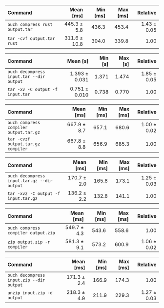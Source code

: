 | Command | Mean [ms] | Min [ms] | Max [ms] | Relative |
|:---|---:|---:|---:|---:|
| `ouch compress rust output.tar` | 445.3 ± 5.8 | 436.3 | 453.4 | 1.43 ± 0.05 |
| `tar -cvf output.tar rust` | 311.6 ± 10.8 | 304.0 | 339.8 | 1.00 |

| Command | Mean [s] | Min [s] | Max [s] | Relative |
|:---|---:|---:|---:|---:|
| `ouch decompress input.tar --dir output` | 1.393 ± 0.031 | 1.371 | 1.474 | 1.85 ± 0.05 |
| `tar -xv -C output -f input.tar` | 0.751 ± 0.010 | 0.738 | 0.770 | 1.00 |

| Command | Mean [ms] | Min [ms] | Max [ms] | Relative |
|:---|---:|---:|---:|---:|
| `ouch compress compiler output.tar.gz` | 667.9 ± 8.7 | 657.1 | 680.6 | 1.00 ± 0.02 |
| `tar -cvzf output.tar.gz compiler` | 667.8 ± 8.8 | 656.9 | 685.3 | 1.00 |

| Command | Mean [ms] | Min [ms] | Max [ms] | Relative |
|:---|---:|---:|---:|---:|
| `ouch decompress input.tar.gz --dir output` | 170.7 ± 2.0 | 165.8 | 173.1 | 1.25 ± 0.03 |
| `tar -xvz -C output -f input.tar.gz` | 136.2 ± 2.2 | 132.8 | 141.1 | 1.00 |

| Command | Mean [ms] | Min [ms] | Max [ms] | Relative |
|:---|---:|---:|---:|---:|
| `ouch compress compiler output.zip` | 549.7 ± 4.3 | 543.6 | 558.6 | 1.00 |
| `zip output.zip -r compiler` | 581.3 ± 9.1 | 573.2 | 600.9 | 1.06 ± 0.02 |

| Command | Mean [ms] | Min [ms] | Max [ms] | Relative |
|:---|---:|---:|---:|---:|
| `ouch decompress input.zip --dir output` | 171.3 ± 2.4 | 166.9 | 174.3 | 1.00 |
| `unzip input.zip -d output` | 218.3 ± 4.9 | 211.9 | 229.3 | 1.27 ± 0.03 |
